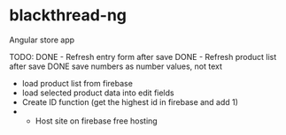 # blackthread-ng
Angular store app

TODO:
DONE - Refresh entry form after save
DONE - Refresh product list after save
DONE save numbers as number values, not text
- load product list from firebase
- load selected product data into edit fields
- Create ID function (get the highest id in firebase and add 1)
- * Host site on firebase free hosting